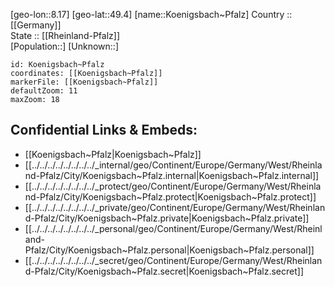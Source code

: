 ﻿---
location: [49.4,8.17] 
mapzoom: [7,12] 
mapmarker: city 
type: City
tags:
- geo/City


SpocWebEntityId: 31744
isDeleted: false
confidential: public

---
[geo-lon::8.17] 
[geo-lat::49.4] 
[name::Koenigsbach~Pfalz] 
Country :: [[Germany]]  
State :: [[Rheinland-Pfalz]]  
[Population::] 
[Unknown::] 


```leaflet
id: Koenigsbach~Pfalz
coordinates: [[Koenigsbach~Pfalz]] 
markerFile: [[Koenigsbach~Pfalz]] 
defaultZoom: 11 
maxZoom: 18
```


## Confidential Links & Embeds: 
- [[Koenigsbach~Pfalz|Koenigsbach~Pfalz]]  
- [[../../../../../../../../_internal/geo/Continent/Europe/Germany/West/Rheinland-Pfalz/City/Koenigsbach~Pfalz.internal|Koenigsbach~Pfalz.internal]] 
- [[../../../../../../../../_protect/geo/Continent/Europe/Germany/West/Rheinland-Pfalz/City/Koenigsbach~Pfalz.protect|Koenigsbach~Pfalz.protect]] 
- [[../../../../../../../../_private/geo/Continent/Europe/Germany/West/Rheinland-Pfalz/City/Koenigsbach~Pfalz.private|Koenigsbach~Pfalz.private]] 
- [[../../../../../../../../_personal/geo/Continent/Europe/Germany/West/Rheinland-Pfalz/City/Koenigsbach~Pfalz.personal|Koenigsbach~Pfalz.personal]] 
- [[../../../../../../../../_secret/geo/Continent/Europe/Germany/West/Rheinland-Pfalz/City/Koenigsbach~Pfalz.secret|Koenigsbach~Pfalz.secret]] 
